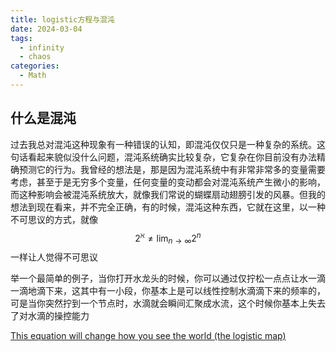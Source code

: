 ```yaml
---
title: logistic方程与混沌
date: 2024-03-04
tags: 
  - infinity
  - chaos
categories: 
  - Math
---
```


## 什么是混沌

过去我总对混沌这种现象有一种错误的认知，即混沌仅仅只是一种复杂的系统。这句话看起来貌似没什么问题，混沌系统确实比较复杂，它复杂在你目前没有办法精确预测它的行为。我曾经的想法是，那是因为混沌系统中有非常非常多的变量需要考虑，甚至于是无穷多个变量，任何变量的变动都会对混沌系统产生微小的影响，而这种影响会被混沌系统放大，就像我们常说的蝴蝶扇动翅膀引发的风暴。但我的想法到现在看来，并不完全正确，有的时候，混沌这种东西，它就在这里，以一种不可思议的方式，就像
$$
2^{\aleph} \ne \lim_{n\to\infty}2^n
$$
一样让人觉得不可思议

举一个最简单的例子，当你打开水龙头的时候，你可以通过仅拧松一点点让水一滴一滴地滴下来，这其中有一小段，你基本上是可以线性控制水滴滴下来的频率的，可是当你突然拧到一个节点时，水滴就会瞬间汇聚成水流，这个时候你基本上失去了对水滴的操控能力

[This equation will change how you see the world (the logistic map)](https://www.youtube.com/watch?v=ovJcsL7vyrk)

## 
